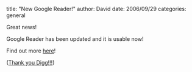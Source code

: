 
title: "New Google Reader!"
author: David
date: 2006/09/29
categories: general

Great news! 

Google Reader has been updated and it is usable now! 

Find out more [here](http://www.google.com/help/reader/transition.html)! 

([Thank you Digg!!!](http://digg.com/software/New_Layout_for_Google_Reader/blog))


